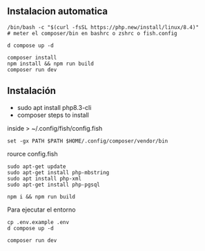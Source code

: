 ## Instalacion automatica

```
/bin/bash -c "$(curl -fsSL https://php.new/install/linux/8.4)"
# meter el composer/bin en bashrc o zshrc o fish.config

d compose up -d

composer install
npm install && npm run build
composer run dev
```

## Instalación

- sudo apt install php8.3-cli
- composer steps to install

inside > ~/.config/fish/config.fish

```
set -gx PATH $PATH $HOME/.config/composer/vendor/bin
```

rource config.fish

```
sudo apt-get update
sudo apt-get install php-mbstring
sudo apt install php-xml
sudo apt-get install php-pgsql

npm i && npm run build

```

Para ejecutar el entorno

```
cp .env.example .env
d compose up -d

composer run dev


```
